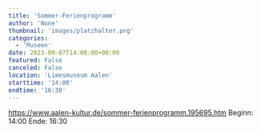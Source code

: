 ```yaml
---
title: 'Sommer-Ferienprogramm'
author: 'None'
thumbnail: 'images/platzhalter.png'
categories:
  - 'Museen'
date: 2023-09-07T14:00:00+00:00
featured: False
canceled: False
location: 'Limesmuseum Aalen'
starttime: '14:00'
endtime: '16:30'
---
```

https://www.aalen-kultur.de/sommer-ferienprogramm.195695.htm
Beginn: 14:00
 Ende: 16:30